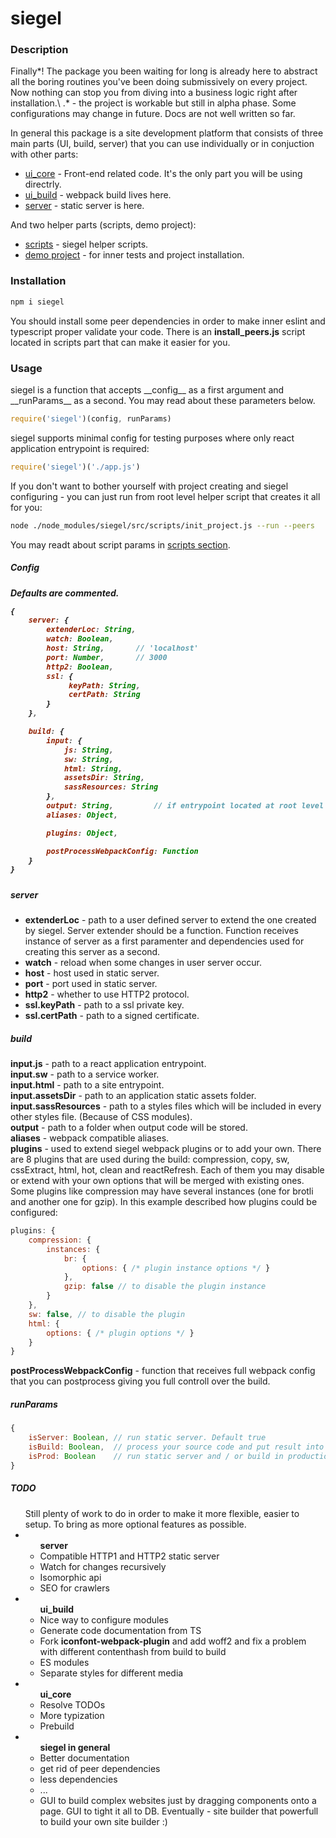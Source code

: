 <h1>siegel</h1>

<h3>Description</h3>
Finally*! The package you been waiting for long is already here to abstract all the boring routines you've been doing submissively on every project. Now nothing can stop you from diving into a business logic right after installation.\
.* - the project is workable but still in alpha phase. Some configurations may change in future. Docs are not well written so far.

In general this package is a site development platform that consists of three main parts (UI, build, server) that you can use individually or in conjuction with other parts:
- [ui_core](https://github.com/CyberCookie/siegel/tree/master/src/ui_core) - Front-end related code. It's the only part you will be using directrly.
- [ui_build](https://github.com/CyberCookie/siegel/tree/master/src/ui_build) - webpack build lives here.
- [server](https://github.com/CyberCookie/siegel/tree/master/src/server) - static server is here.

And two helper parts (scripts, demo project):
- [scripts](https://github.com/CyberCookie/siegel/tree/master/src/scripts) - siegel helper scripts.
- [demo project](https://github.com/CyberCookie/siegel/tree/master/__example) - for inner tests and project installation.


<h3>Installation</h3>

```sh
npm i siegel
```

You should install some peer dependencies in order to make inner eslint and typescript proper validate your code. There is an __install_peers.js__ script located in scripts part that can make it easier for you.

<h3>Usage</h3>
siegel is a function that accepts __config__ as a first argument and __runParams__ as a second.
You may read about these parameters below.

```js
require('siegel')(config, runParams)
```

siegel supports minimal config for testing purposes where only react application entrypoint is required:

```js
require('siegel')('./app.js')
```

If you don't want to bother yourself with project creating and siegel configuring - you can just run from root level helper script that creates it all for you:

```sh
node ./node_modules/siegel/src/scripts/init_project.js --run --peers
```

You may readt about script params in [scripts section](https://github.com/CyberCookie/siegel/tree/master/src/scripts).

<h5>Config<h5>
Defaults are commented.

```js
{
    server: {
        extenderLoc: String,
        watch: Boolean,
        host: String,       // 'localhost'
        port: Number,       // 3000
        http2: Boolean,
        ssl: {
             keyPath: String,
             certPath: String
        }
    },

    build: {
        input: {
            js: String,
            sw: String,
            html: String,
            assetsDir: String,
            sassResources: String
        },
        output: String,         // if entrypoint located at root level - 'dist' folder will be created at the same level. Othervice 'dist' folder will be created one level upper regarding to an entrypoint.
        aliases: Object,

        plugins: Object,

        postProcessWebpackConfig: Function
    }
}
```

##### server
- __extenderLoc__ - path to a user defined server to extend the one created by siegel. Server extender should be a function. Function receives instance of server as a first paramenter and dependencies used for creating this server as a second.
- __watch__ - reload when some changes in user server occur.
- __host__ - host used in static server.
- __port__ - port used in static server.
- __http2__ - whether to use HTTP2 protocol.
- __ssl.keyPath__ - path to a ssl private key.
- __ssl.certPath__ - path to a signed certificate.

##### build
__input.js__ - path to a react application entrypoint.\
__input.sw__ - path to a service worker.\
__input.html__ - path to a site entrypoint.\
__input.assetsDir__ - path to an application static assets folder.\
__input.sassResources__ - path to a styles files which will be included in every other styles file. (Because of CSS modules).\
__output__ - path to a folder when output code will be stored.\
__aliases__ - webpack compatible aliases.\
__plugins__ - used to extend siegel webpack plugins or to add your own. There are 8 plugins that are used during the build: compression, copy, sw, cssExtract, html, hot, clean and reactRefresh. Each of them you may disable or extend with your own options that will be merged with existing ones. Some plugins like compression may have several instances (one for brotli and another one for gzip). In this example described how plugins could be configured:

```js
plugins: {
    compression: {
        instances: {
            br: {
                options: { /* plugin instance options */ }
            },
            gzip: false // to disable the plugin instance
        }
    },
    sw: false, // to disable the plugin
    html: {
        options: { /* plugin options */ }
    }
}
```

__postProcessWebpackConfig__ - function that receives full webpack config that you can postprocess giving you full controll over the build.

##### runParams

```js
{
    isServer: Boolean, // run static server. Default true
    isBuild: Boolean,  // process your source code and put result into output folder. Default true
    isProd: Boolean    // run static server and / or build in production mode. Default false
}
```

##### TODO
<ul>Still plenty of work to do in order to make it more flexible, easier to setup. To bring as more optional features as possible.
    <li><ul><b>server</b>
        <li>Compatible HTTP1 and HTTP2 static server</li>
        <li>Watch for changes recursively</li>
        <li>Isomorphic api</li>
        <li>SEO for crawlers</li>
    </ul></li>
    <li><ul><b>ui_build</b>
        <li>Nice way to configure modules</li>
        <li>Generate code documentation from TS</li>
        <li>Fork <b>iconfont-webpack-plugin</b> and add woff2 and fix a problem with different contenthash from build to build</li>
        <li>ES modules</li>
        <li>Separate styles for different media</li>
    </ul></li>
    <li><ul><b>ui_core</b>
        <li>Resolve TODOs</li>
        <li>More typization</li>
        <li>Prebuild</li>
    </ul></li>
    <li><ul><b>siegel in general</b>
        <li>Better documentation</li>
        <li>get rid of peer dependencies</li>
        <li>less dependencies</li>
        <li>...</li>
        <li>GUI to build complex websites just by dragging components onto a page. GUI to tight it all to DB. Eventually - site builder that powerfull to build your own site builder :)</li>
    </ul></li>
</ul>